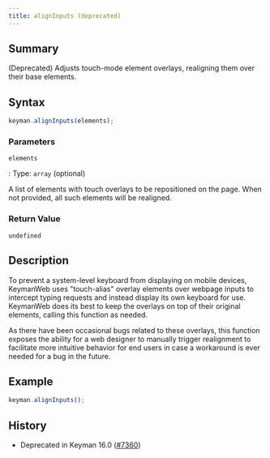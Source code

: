 ```yaml
---
title: alignInputs (deprecated)
---
```


## Summary

(Deprecated) Adjusts touch-mode element overlays, realigning them over their
base elements.

## Syntax

```js
keyman.alignInputs(elements);
```

### Parameters

`elements`

: Type: `array` (optional)

  A list of elements with touch overlays to be repositioned on the page. When
  not provided, all such elements will be realigned.

### Return Value

`undefined`

## Description

To prevent a system-level keyboard from displaying on mobile devices, KeymanWeb
uses "touch-alias" overlay elements over webpage inputs to intercept typing
requests and instead display its own keyboard for use. KeymanWeb does its best
to keep the overlays on top of their original elements, calling this function as
needed.

As there have been occasional bugs related to these overlays, this function
exposes the ability for a web designer to manually trigger realignment to
facilitate more intuitive behavior for end users in case a workaround is ever
needed for a bug in the future.

## Example

```js
keyman.alignInputs();
```

## History

* Deprecated in Keyman 16.0 ([#7360](https://github.com/keymanapp/keyman/pull/7360))
